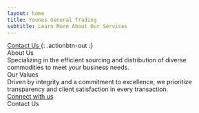 ```yaml
---
layout: home
title: Younes General Trading
subtitle: Learn More About Our Services
---
```


<a href="/contact" class="actionbtn">
  <span class="far fa-envelope" aria-hidden="true"></span>
  Contact Us
</a>
{: .actionbtn-out :}

<div class="cut-buffer aboutus-buffer"></div>

<div id="aboutus-out" class="page-section grey-section cut2">
  <div id="aboutus">
    <div class="section-title">About Us</div>
    <div id="aboutus-text">
      Specializing in the efficient sourcing and distribution of diverse commodities to meet your business needs.</b>
    </div>
  </div>
</div>


<div class="cut-buffer values-buffer"></div>

<div id="values-out" class="page-section cut2">
  <div id="values">
	  <div class="section-title">Our Values</div>
    <div id="values-text">
      Driven by integrity and a commitment to excellence, we prioritize transparency and client satisfaction in every transaction.
    </div>
    <a href="/contact" class="actionbtn">
      Connect with us
    </a>
  </div>
</div>

<div class="cut-buffer"></div>

<div>
<div id="cta-out" class="page-section">
  <div id="cta">
    <div class="section-title">Contact Us</div><br/>
  </div>
  <a href="/contact" class="actionbtn">
    <span class="far fa-envelope" aria-hidden="true"></span>
  </a>
</div>

